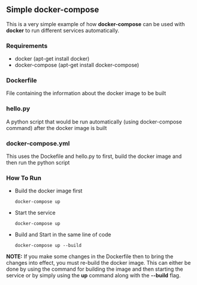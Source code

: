## Simple docker-compose
 
This is a very simple example of how <strong>docker-compose</strong> can be used with <strong>docker</strong> to run different services automatically.
 
### Requirements
* docker         (apt-get install docker)   
* docker-compose (apt-get install docker-compose)

### Dockerfile
File containing the information about the docker image to be built
 
### hello.py
A python script that would be run automatically (using docker-compose command) after the docker image is built
 
### docker-compose.yml
This uses the Dockefile and hello.py to first, build the docker image and then run the python script 

### How To Run

* Build the docker image first
  ```
  docker-compose up
  ```

* Start the service
  ```
  docker-compose up
  ```

* Build and Start in the same line of code
  ```
  docker-compose up --build
  ```

<strong>NOTE:</strong> If you make some changes in the Dockerfile then to bring the changes into effect, you must re-build the docker image. This can either be done by using the command for building the  image and then starting the service or by simply using the <b>up</b> command along with the <b>--build</b> flag.  
